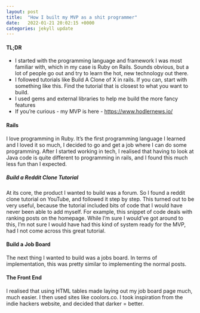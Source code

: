 ```yaml
---
layout: post
title:  "How I built my MVP as a shit programmer"
date:   2022-01-21 20:02:15 +0000
categories: jekyll update
---
```


#### TL;DR
* I started with the programming language and framework I was most familiar with, which in my case is Ruby on Rails. Sounds obvious, but a lot of people go out and try to learn the hot, new technology out there. 
* I followed tutorials like Build A Clone of X in rails. If you can, start with something like this. Find the tutorial that is closest to what you want to build. 
* I used gems and external libraries to help me build the more fancy features
* If you’re curious - my MVP is here - https://www.hodlernews.io/


#### Rails
I love programming in Ruby. It’s the first programming language I learned and I loved it so much, I decided to go and get a job where I can do some programming. After I started working in tech, I realised that having to look at Java code is quite different to programming in rails, and I found this much less fun than I expected. 


##### Build a Reddit Clone Tutorial
At its core, the product I wanted to build was a forum. So I found a reddit clone tutorial on YouTube, and followed it step by step. This turned out to be very useful, because the tutorial included bits of code that I would have never been able to add myself. For example, this snippet of code deals with ranking posts on the homepage. While I’m sure I would’ve got around to this, I’m not sure I would have had this kind of system ready for the MVP, had I not come across this great tutorial.


#### Build a Job Board
The next thing I wanted to build was a jobs board. In terms of implementation, this was pretty similar to implementing the normal posts. 


#### The Front End
I realised that using HTML tables made laying out my job board page much, much easier. I then used sites like coolors.co. I took inspiration from the indie hackers website, and decided that darker = better. 
#